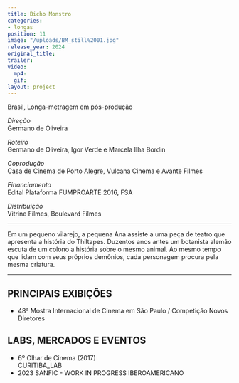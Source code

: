 ```yaml
---
title: Bicho Monstro
categories:
- longas
position: 11
image: "/uploads/BM_still%2001.jpg"
release_year: 2024
original_title: 
trailer: 
video:
  mp4: 
  gif: 
layout: project
---
```


Brasil, Longa-metragem em pós-produção

*Direção*\
Germano de Oliveira

*Roteiro*\
Germano de Oliveira, Igor Verde e Marcela Ilha Bordin

*Coprodução*\
Casa de Cinema de Porto Alegre, Vulcana Cinema e Avante Filmes

*Financiamento*\
Edital Plataforma FUMPROARTE 2016, FSA

*Distribuição*\
Vitrine Filmes, Boulevard Filmes

---

Em um pequeno vilarejo, a pequena Ana assiste a uma peça de teatro que apresenta a história do Thiltapes. Duzentos anos antes um botanista alemão escuta de um colono a história sobre o mesmo animal. Ao mesmo tempo que lidam com seus próprios demônios, cada personagem procura pela mesma criatura.

---

## PRINCIPAIS EXIBIÇÕES

* 48ª Mostra Internacional de Cinema em São Paulo / Competição Novos Diretores

## LABS, MERCADOS E EVENTOS

* 6º Olhar de Cinema (2017)\
  CURITIBA_LAB
* 2023 SANFIC - WORK IN PROGRESS IBEROAMERICANO